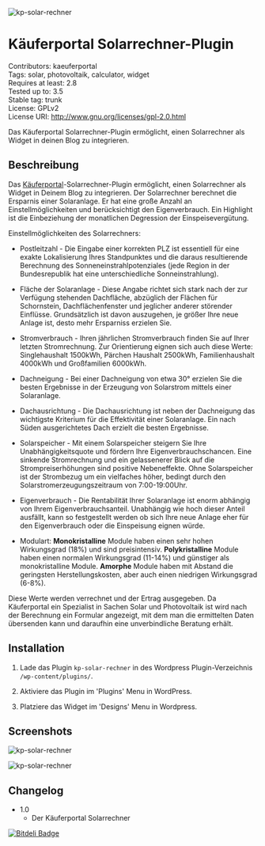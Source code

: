 ![kp-solar-rechner](https://raw.github.com/Beko-Kaeuferportal/kp-solar-rechner/master/screens/banner-772x250.png)

# Käuferportal Solarrechner-Plugin #
Contributors: kaeuferportal  
Tags: solar, photovoltaik, calculator, widget  
Requires at least: 2.8  
Tested up to: 3.5  
Stable tag: trunk  
License: GPLv2  
License URI: http://www.gnu.org/licenses/gpl-2.0.html  


Das Käuferportal Solarrechner-Plugin ermöglicht, einen Solarrechner als Widget in deinen Blog zu integrieren.


## Beschreibung ##


Das [Käuferportal](http://kaeuferportal.de/ "Käuferportal")-Solarrechner-Plugin ermöglicht, einen Solarrechner als Widget in Deinem Blog zu integrieren. Der Solarrechner berechnet die Ersparnis einer Solaranlage. Er hat eine große Anzahl an Einstellmöglichkeiten und berücksichtigt den Eigenverbrauch. Ein Highlight ist die Einbeziehung der monatlichen Degression der Einspeisevergütung. 



Einstellmöglichkeiten des Solarrechners:



* Postleitzahl - Die Eingabe einer korrekten PLZ ist essentiell für eine exakte Lokalisierung Ihres Standpunktes und die daraus resultierende Berechnung des Sonneneinstrahlpotenziales (jede Region in der Bundesrepublik hat eine unterschiedliche Sonneinstrahlung).

* Fläche der Solaranlage - Diese Angabe richtet sich stark nach der zur Verfügung stehenden Dachfläche, abzüglich der Flächen für Schornstein, Dachflächenfenster und jeglicher anderer störender Einflüsse. Grundsätzlich ist davon auszugehen, je größer Ihre neue Anlage ist, desto mehr Ersparniss erzielen Sie.

* Stromverbrauch - Ihren jährlichen Stromverbrauch finden Sie auf Ihrer letzten Stromrechnung. 
Zur Orientierung eignen sich auch diese Werte: Singlehaushalt 1500kWh, Pärchen Haushalt 2500kWh, Familienhaushalt 4000kWh und Großfamilien 6000kWh.

* Dachneigung - Bei einer Dachneigung von etwa 30° erzielen Sie die besten Ergebnisse in der Erzeugung von Solarstrom mittels einer Solaranlage.

* Dachausrichtung - Die Dachausrichtung ist neben der Dachneigung das wichtigste Kriterium für die Effektivität einer Solaranlage. Ein nach Süden ausgerichtetes Dach erzielt die besten Ergebnisse.

* Solarspeicher - Mit einem Solarspeicher steigern Sie Ihre Unabhängigkeitsquote und fördern Ihre Eigenverbrauchschancen. Eine sinkende Stromrechnung und ein gelassenerer Blick auf die Strompreiserhöhungen sind positive Nebeneffekte. Ohne Solarspeicher ist der Strombezug um ein vielfaches höher, bedingt durch den Solarstromerzeugungszeitraum von 7:00-19:00Uhr. 

* Eigenverbrauch - Die Rentabilität Ihrer Solaranlage ist enorm abhängig von Ihrem 
Eigenverbrauchsanteil. Unabhängig wie hoch dieser Anteil ausfällt, kann so festgestellt werden ob sich Ihre neue Anlage eher für den Eigenverbrauch oder die Einspeisung eignen würde.

* Modulart: **Monokristalline** Module haben einen sehr hohen Wirkungsgrad (18%) und sind preisintensiv. **Polykristalline** Module haben einen normalen Wirkungsgrad (11-14%) und günstiger als monokristalline Module. **Amorphe** Module haben mit Abstand die geringsten Herstellungskosten, aber auch einen niedrigen Wirkungsgrad (6-8%).


Diese Werte werden verrechnet und der Ertrag ausgegeben. Da Käuferportal ein Spezialist in Sachen Solar und Photovoltaik ist wird nach der Berechnung ein Formular angezeigt, mit dem man die ermittelten Daten übersenden kann und daraufhin eine unverbindliche Beratung erhält.

## Installation ##

1. Lade das Plugin `kp-solar-rechner` in des Wordpress Plugin-Verzeichnis `/wp-content/plugins/`.

1. Aktiviere das Plugin im 'Plugins' Menu in WordPress.

1. Platziere das Widget im 'Designs' Menu in Wordpress. 

## Screenshots ##

![kp-solar-rechner](https://raw.github.com/Beko-Kaeuferportal/kp-solar-rechner/master/screens/screenshot-1.jpg)



![kp-solar-rechner](https://raw.github.com/Beko-Kaeuferportal/kp-solar-rechner/master/screens/screenshot-2.jpg)    



## Changelog ##


* 1.0
  * Der Käuferportal Solarrechner

  
[![Bitdeli Badge](https://d2weczhvl823v0.cloudfront.net/Beko-Kaeuferportal/kp-solar-rechner/trend.png)](https://bitdeli.com/free "Bitdeli Badge")
